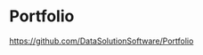 # Portfolio

https://github.com/DataSolutionSoftware/Portfolio     
  
       
    
 
  
       
  
  
 
   
   
  
   
    
